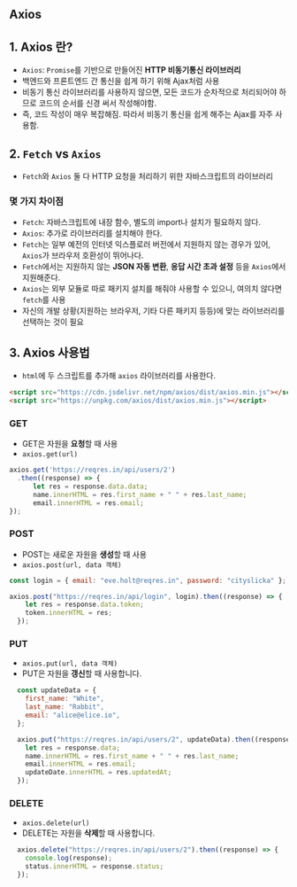 ## Axios

## 1. Axios 란?

- `Axios`: `Promise`를 기반으로 만들어진 **HTTP 비동기통신 라이브러리**
- 백엔드와 프론트엔드 간 통신을 쉽게 하기 위해 Ajax처럼 사용
- 비동기 통신 라이브러리를 사용하지 않으면, 모든 코드가 순차적으로 처리되어야 하므로 코드의 순서를 신경 써서 작성해야함.
- 즉, 코드 작성이 매우 복잡해짐. 따라서 비동기 통신을 쉽게 해주는 Ajax를 자주 사용함.

## 2. `Fetch` vs `Axios`

- `Fetch`와 `Axios` 둘 다 HTTP 요청을 처리하기 위한 자바스크립트의 라이브러리

### 몇 가지 차이점

- `Fetch`: 자바스크립트에 내장 함수, 별도의 import나 설치가 필요하지 않다.
- `Axios`: 추가로 라이브러리를 설치해야 한다.
- `Fetch`는 일부 예전의 인터넷 익스플로러 버전에서 지원하지 않는 경우가 있어, `Axios`가 브라우저 호환성이 뛰어나다.
- `Fetch`에서는 지원하지 않는 **JSON 자동 변환**, **응답 시간 초과 설정** 등을 `Axios`에서 지원해준다.
- `Axios`는 외부 모듈로 따로 패키지 설치를 해줘야 사용할 수 있으니, 여의치 않다면 `fetch`를 사용
- 자신의 개발 상황(지원하는 브라우저, 기타 다른 패키지 등등)에 맞는 라이브러리를 선택하는 것이 필요


## 3. Axios 사용법

- `html`에 두 스크립트를 추가해 `axios` 라이브러리를 사용한다.

```html
<script src="https://cdn.jsdelivr.net/npm/axios/dist/axios.min.js"></script>
<script src="https://unpkg.com/axios/dist/axios.min.js"></script>
```


### GET

- GET은 자원을 **요청**할 때 사용
- `axios.get(url)`

```js
axios.get('https://reqres.in/api/users/2')
  .then((response) => {
      let res = response.data.data;
      name.innerHTML = res.first_name + " " + res.last_name;
      email.innerHTML = res.email;
}); 
```

### POST

- POST는 새로운 자원을 **생성**할 때 사용
- `axios.post(url, data 객체)`

```js
const login = { email: "eve.holt@reqres.in", password: "cityslicka" };

axios.post("https://reqres.in/api/login", login).then((response) => {
    let res = response.data.token;
    token.innerHTML = res;
  });
```

### PUT

- `axios.put(url, data 객체)`
- PUT은 자원을 **갱신**할 때 사용합니다.

```js
  const updateData = {
    first_name: "White",
    last_name: "Rabbit",
    email: "alice@elice.io",
  };

  axios.put("https://reqres.in/api/users/2", updateData).then((response) => {
    let res = response.data;
    name.innerHTML = res.first_name + " " + res.last_name;
    email.innerHTML = res.email;
    updateDate.innerHTML = res.updatedAt;
  });
```

### DELETE

- `axios.delete(url)`
- DELETE는 자원을 **삭제**할 때 사용합니다.

```js
  axios.delete("https://reqres.in/api/users/2").then((response) => {
    console.log(response);
    status.innerHTML = response.status;
  });
```

